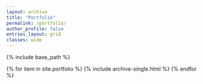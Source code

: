 ```yaml
---
layout: archive
title: "Portfolio"
permalink: /portfolio/
author_profile: false
entries_layout: grid
classes: wide
---
```


{% include base_path %}

{% for item in site.portfolio %}
  {% include archive-single.html %}
{% endfor %}
